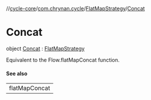 //[cycle-core](../../../../index.md)/[com.chrynan.cycle](../../index.md)/[FlatMapStrategy](../index.md)/[Concat](index.md)

# Concat

object [Concat](index.md) : [FlatMapStrategy](../index.md)

Equivalent to the Flow.flatMapConcat function.

#### See also

| |
|---|
| flatMapConcat |
